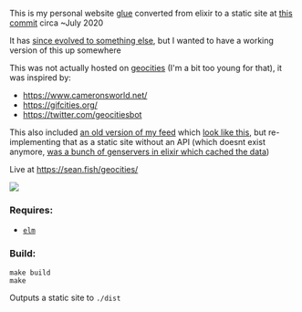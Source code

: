 This is my personal website [glue](https://github.com/seanbreckenridge/glue) converted from elixir to a static site at [this commit](https://github.com/seanbreckenridge/glue/tree/b163eec87183a32758f786363a99b91fe6009eda) circa ~July 2020

It has [since evolved to something else](https://sean.fish/), but I wanted to have a working version of this up somewhere

This was not actually hosted on [geocities](https://en.wikipedia.org/wiki/GeoCities) (I'm a bit too young for that), it was inspired by:

- https://www.cameronsworld.net/
- https://gifcities.org/
- https://twitter.com/geocitiesbot

This also included [an old version of my feed](https://sean.fish/feed/) which [look like this](https://github.com/seanbreckenridge/glue_geocities/blob/main/.github/old_feed.png?raw=true), but re-implementing that as a static site without an API (which doesnt exist anymore, [was a bunch of genservers in elixir which cached the data](https://github.com/seanbreckenridge/glue/tree/408d738439f05ef4797133f69114d28800710537/lib/glue/feed))

Live at <https://sean.fish/geocities/>

<img src="https://github.com/seanbreckenridge/glue_geocities/blob/main/.github/screenshot.png?raw=true" />

### Requires:

- [`elm`](https://elm-lang.org/)

### Build:

```
make build
make
```

Outputs a static site to `./dist`
